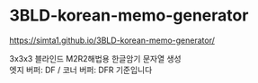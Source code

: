 # 3BLD-korean-memo-generator
https://simta1.github.io/3BLD-korean-memo-generator/   

3x3x3 블라인드 M2R2해법용 한글암기 문자열 생성   
엣지 버퍼: DF / 코너 버퍼: DFR 기준입니다   